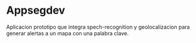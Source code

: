 # Appsegdev

Aplicacion prototipo que integra spech-recognition y geolocalizacion para generar alertas a un mapa con una palabra clave.
